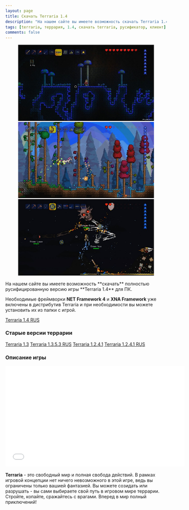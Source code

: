 ```yaml
---
layout: page
title: Скачать Terraria 1.4
description: "На нашем сайте вы имеете возможность скачать Terraria 1.4, полностью русифицированную версию игры. Необходимые фреймворки NET Framework 4 и XNA Framework уже включены в дистрибутив и, при необходимости, Вы можете установить их из папки с игрой."
tags: [terraria, террария, 1.4, скачать terraria, русификатор, клиент]
comments: false
---
```


<figure class="third">
	<a href="/images/posts/skachat-terraria/scr1_1280x720.jpg"><img src="/images/posts/skachat-terraria/scr1_600x337.jpg" alt=""></a>
	<a href="/images/posts/skachat-terraria/scr2_1280x720.jpg"><img src="/images/posts/skachat-terraria/scr2_600x337.jpg" alt=""></a>
	<a href="/images/posts/skachat-terraria/scr3_1280x720.jpg"><img src="/images/posts/skachat-terraria/scr3_600x337.jpg" alt=""></a>
</figure>
На нашем сайте вы имеете возможность **скачать** полностью русифицированную версию игры **Terraria 1.4** для ПК.

Необходимые фреймворки **NET Framework 4** и **XNA Framework** уже включены в дистрибутив Terraria и при необходимости вы можете установить их из папки с игрой.

<div markdown="0">
<a href="http://i.terraria-z.ru/Terraria%201.4.exe" class="btn btn-success" rel="nofollow" target="_blank">Terraria 1.4 RUS</a>
</div>


### Старые версии террарии

<div markdown="0">
	
<a href="http://i.terraria-z.ru/Terraria%201.3.exe" class="btn btn-success" rel="nofollow" target="_blank">Terraria 1.3</a>
<a href="http://i.terraria-z.ru/Terraria%201.3.5.3%20RUS.exe" class="btn btn-success" rel="nofollow" target="_blank">Terraria 1.3.5.3 RUS</a>
<a href="http://i.terraria-z.ru/Terraria%201.2.4.1.exe" class="btn btn-success" rel="nofollow" target="_blank">Terraria 1.2.4.1</a>
<a href="http://i.terraria-z.ru/Terraria%201.2.4.1%20RUS.exe" class="btn btn-success" rel="nofollow" target="_blank">Terraria 1.2.4.1 RUS</a>
</div>

### Описание игры
<iframe width="560" height="315" src="//www.youtube.com/embed/E0scnF8pXfU" frameborder="0"> </iframe>

**Terraria** - это свободный мир и полная свобода действий. В рамках игровой концепции нет ничего невозможного в этой игре, ведь вы ограничены только вашией фантазией. Вы можете созидать или разрушать - вы сами выбираете свой путь в игровом мире террарии. Стройте, копайте, сражайтесь с врагами. Вперед в мир полный приключений!
